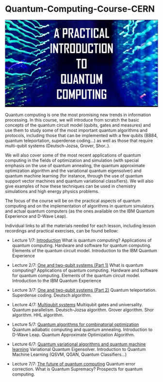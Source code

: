 # Quantum-Computing-Course-CERN

<p align="center">
  <img src="banner.jpg" width=700>
</p>

Quantum computing is one the most promising new trends in information processing. In this course, we will introduce from scratch the basic concepts of the quantum circuit model (qubits, gates and measures) and use them to study some of the most important quantum algorithms and protocols, including those that can be implemented with a few qubits (BB84, quantum teleportation, superdense coding...) as well as those that require multi-qubit systems (Deutsch-Jozsa, Grover, Shor..).

We will also cover some of the most recent applications of quantum computing in the fields of optimization and simulation (with special emphasis on the use of quantum annealing, the quantum approximate optimization algorithm and the variational quantum eigensolver) and quantum machine learning (for instance, through the use of quantum support vector machines and quantum variational classifiers). We will also give examples of how these techniques can be used in chemistry simulations and high energy physics problems.

The focus of the course will be on the practical aspects of quantum computing and on the implementation of algorithms in quantum simulators and actual quantum computers (as the ones available on the IBM Quantum Experience and D-Wave Leap).

Individual links to all the materials needed for each lesson, including lesson recordings and practical exercises, can be found bellow:

- Lecture 1/7: [Introduction](https://indico.cern.ch/event/970903/)
What is quantum computing? Applications of quantum computing. Hardware and software for quantum computing. Elements of the quantum circuit model. Introduction to the IBM Quantum Experience

- Lecture 2/7: [One and two-qubit systems (Part 1)](https://indico.cern.ch/event/970904/)
What is quantum computing? Applications of quantum computing. Hardware and software for quantum computing. Elements of the quantum circuit model. Introduction to the IBM Quantum Experience

- Lecture 3/7: [One and two-qubit systems (Part 2)](https://indico.cern.ch/event/970905/)
Quantum teleportation. Superdense coding. Deutsch algorithm.   

- Lecture 4/7: [Multiqubit systems](https://indico.cern.ch/event/970906/)
Multiqubit gates and universality. Quantum parallelism. Deutsch-Jozsa algorithm. Grover algorithm. Shor algorithm. HHL algorithm.

- Lecture 5/7: [Quantum algorithms for combinatorial optimization](https://indico.cern.ch/event/970907/)
Quantum adiabatic computing and quantum annealing. Introduction to D-Wave Leap. Quantum Approximate Optimization Algorithm. 

- Lecture 6/7: [Quantum variational algorithms and quantum machine learning](https://indico.cern.ch/event/970908/)
Variational Quantum Eigensolver. Introduction to Quantum Machine Learning (QSVM, QGAN, Quantum Classifiers...)

- Lecture 7/7: [The future of quantum computing](https://indico.cern.ch/event/970909/)
Quantum error correction. What is Quantum Supremacy? Prospects for quantum computing. 
